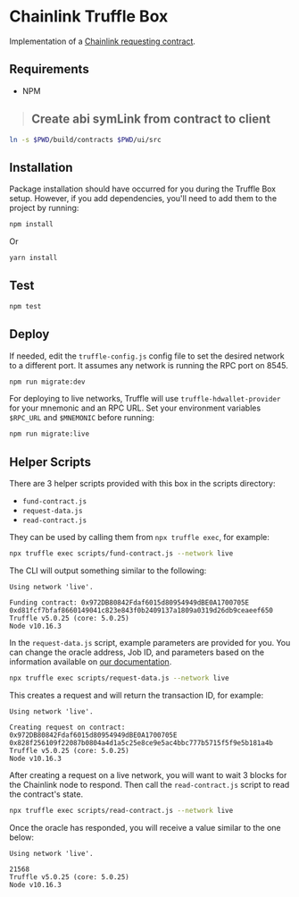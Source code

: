 # Chainlink Truffle Box

Implementation of a [Chainlink requesting contract](https://docs.chain.link/docs/create-a-chainlinked-project).

## Requirements

- NPM

> ## Create abi symLink from contract to client

```sh
ln -s $PWD/build/contracts $PWD/ui/src
```

## Installation

Package installation should have occurred for you during the Truffle Box setup. However, if you add dependencies, you'll need to add them to the project by running:

```bash
npm install
```

Or

```bash
yarn install
```

## Test

```bash
npm test
```

## Deploy

If needed, edit the `truffle-config.js` config file to set the desired network to a different port. It assumes any network is running the RPC port on 8545.

```bash
npm run migrate:dev
```

For deploying to live networks, Truffle will use `truffle-hdwallet-provider` for your mnemonic and an RPC URL. Set your environment variables `$RPC_URL` and `$MNEMONIC` before running:

```bash
npm run migrate:live
```

## Helper Scripts

There are 3 helper scripts provided with this box in the scripts directory:

- `fund-contract.js`
- `request-data.js`
- `read-contract.js`

They can be used by calling them from `npx truffle exec`, for example:

```bash
npx truffle exec scripts/fund-contract.js --network live
```

The CLI will output something similar to the following:

```
Using network 'live'.

Funding contract: 0x972DB80842Fdaf6015d80954949dBE0A1700705E
0xd81fcf7bfaf8660149041c823e843f0b2409137a1809a0319d26db9ceaeef650
Truffle v5.0.25 (core: 5.0.25)
Node v10.16.3
```

In the `request-data.js` script, example parameters are provided for you. You can change the oracle address, Job ID, and parameters based on the information available on [our documentation](https://docs.chain.link/docs/testnet-oracles).

```bash
npx truffle exec scripts/request-data.js --network live
```

This creates a request and will return the transaction ID, for example:

```
Using network 'live'.

Creating request on contract: 0x972DB80842Fdaf6015d80954949dBE0A1700705E
0x828f256109f22087b0804a4d1a5c25e8ce9e5ac4bbc777b5715f5f9e5b181a4b
Truffle v5.0.25 (core: 5.0.25)
Node v10.16.3
```

After creating a request on a live network, you will want to wait 3 blocks for the Chainlink node to respond. Then call the `read-contract.js` script to read the contract's state.

```bash
npx truffle exec scripts/read-contract.js --network live
```

Once the oracle has responded, you will receive a value similar to the one below:

```
Using network 'live'.

21568
Truffle v5.0.25 (core: 5.0.25)
Node v10.16.3
```
